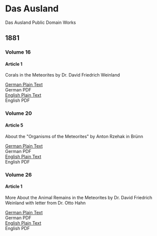 # Das Ausland
Das Ausland Public Domain Works

## 1881

### Volume 16

#### Article 1

Corals in the Meteorites by Dr. David Friedrich Weinland

[German Plain Text](1881/16/1/full-text-german.md)  
German PDF  
[English Plain Text](1881/16/1/full-text-english.md)  
English PDF  

### Volume 20

#### Article 5

About the "Organisms of the Meteorites" by Anton Rzehak in Brünn

[German Plain Text](1881/20/5/full-text-german.md)  
German PDF  
[English Plain Text](1881/20/5/full-text-english.md)  
English PDF  

### Volume 26

#### Article 1

More About the Animal Remains in the Meteorites by Dr. David Friedrich Weinland with letter from Dr. Otto Hahn

[German Plain Text](1881/26/1/full-text-german.md)  
German PDF  
[English Plain Text](1881/26/1/full-text-english.md)  
English PDF  
